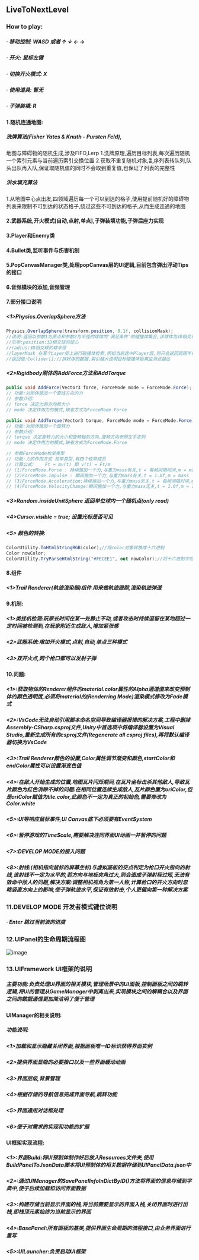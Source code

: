 ## LiveToNextLevel

### How to play:

##### · 移动控制: WASD 或者 ↑ ↓ ← →
##### · 开火: 鼠标左键
##### · 切换开火模式: X
##### · 使用道具: 暂无
##### · 子弹装填: R

#### 1.随机连通地图:
##### 洗牌算法(Fisher Yates &amp; Knuth - Pursten Feld),
地图与障碍物的随机生成,涉及FIFO,Lerp
1.洗牌原理,遍历目标列表,每次遍历随机一个索引元素与当前遍历索引交换位置
2.获取不重复随机对象,乱序列表转队列,队头出队再入队,保证取随机值的同时不会取到重复值,也保证了列表的完整性
##### 洪水填充算法
1.从地图中心点出发,四领域遍历每一个可以到达的格子,使用提前随机好的障碍物列表来限制不可到达的状态格子,绕过这些不可到达的格子,从而生成连通的地图

#### 2.武器系统,开火模式[自动,点射,单点],子弹装填功能,子弹后座力实现

#### 3.Player和Enemy类

#### 4.Bullet类,监听事件与伤害机制

#### 5.PopCanvasManager类,处理popCanvas层的UI逻辑,目前包含弹出浮动Tips的接口

#### 6.音频模块的添加,音频管理

#### 7.部分接口说明
##### <1>Physics.OverlapSphere方法
```csharp
Physics.OverlapSphere(transform.position, 0.1f, collisionMask);
//说明:返回以参数1为原点和参数2为半径的球体内'满足条件'的碰撞体集合,该球体为3D相交球
//形参:position:3D相交球的球心
//radius:3D相交球的球半径
//layerMask 在某个Layer层上进行碰撞体检索,例如当前选中Player层,则只会返回周围半径内 Layer标示为Player的GameObject的碰撞体集合
//返回值:Collider[];//排好序的数据,索引越大说明目标碰撞体距离监测点越远
```    
##### <2>Rigidbody刚体的AddForce方法和AddTorque
```csharp
public void AddForce(Vector3 force, ForceMode mode = ForceMode.Force);
// 功能:对刚体施加一个直线方向的力 
// 参数介绍:
// force 决定力的方向和大小
// mode 决定作用力的模式,缺省方式为ForceMode.Force

public void AddTorque(Vector3 torque, ForceMode mode = ForceMode.Force);
// 功能:对刚体施加一个旋转力
// 参数介绍:
// torque 决定旋转力的大小和旋转轴的方向,旋转方向参照左手定则
// mode 决定作用力的模式,缺省方式为ForceMode.Force

// 参数ForceMode枚举类型
// 功能:力的作用方式 枚举类型,有四个枚举成员
// 计算公式:    Ft = mv(t) 即 v(t) = Ft/m
// (1)ForceMode.Force : 持续施加一个力,与重力mass有关,t = 每帧间隔时间,m = mass
// (2)ForceMode.Impulse : 瞬间施加一个力,与重力mass有关,t = 1.0f,m = mass
// (3)ForceMode.Acceleration:持续施加一个力,与重力mass无关,t = 每帧间隔时间,m = 1.0f
// (4)ForceMode.VelocityChange:瞬间施加一个力,与重力mass无关,t = 1.0f,m = 1.0f

```    
##### <3>Random.insideUnitSphere 返回单位球内一个随机点(only read)
##### <4>Cursor.visible = true; 设置光标是否可见
##### <5> 颜色的转换:
```csharp
ColorUtility.ToHtmlStringRGB(color);//将color对象转换成十六进制
Color nowColor;
ColorUtility.TryParseHtmlString("#FECEE1", out nowColor);//将十六进制字符串转换为color对象

```    

#### 8.组件
##### <1>Trail Renderer(轨迹渲染器)组件 用来做轨迹跟踪,渲染轨迹弹道

#### 9.机制:
##### <1>类挂机检测:玩家长时间在某一处静止不动,或者攻击时持续逗留在某地超过一定时间被检测到,在玩家附近生成敌人,增加紧张感
##### <2>武器系统:增加开火模式,点射,自动,单点三种模式
##### <3>双开火点,两个枪口都可以发射子弹

#### 10.问题:
##### <1>:获取物体的Renderer组件的material.color属性的Alpha通道值来改变预制体的颜色透明度,必须将material的(Renderring Mode)渲染模式修改为Fade模式
##### <2>:VsCode无法自动引用脚本命名空间导致编译器报错的解决方案,工程中删掉Assembly-CSharp.csproj文件,Unity中首选项中将编译器设置为Visual Studio,重新生成所有的csproj文件(Regenerate all csproj files),再将默认编译器切换为VsCode
##### <3>:Trail Renderer颜色的设置,Color属性调节渐变和颜色,startColor和endColor属性可以设置渐变色值
##### <4>:在敌人开始生成的位置,地图瓦片闪烁期间,在瓦片坐标击杀其他敌人,导致瓦片颜色为红色消除不掉的问题:在相同位置连续生成敌人,瓦片颜色置为oriColor,但是oriColor赋值为tile.color,此颜色不一定为真正的初始色,需要修改为Color.white
##### <5>:UI等响应鼠标事件,UI Canvas底下必须要有EventSystem
##### <6>:暂停游戏的TimeScale,需要解决连同界面UI动画一并暂停的问题
##### <7>:DEVELOP MODE的接入问题
##### <8>:射线:(相机指向鼠标的屏幕坐标)与虚拟底板的交点判定为枪口开火指向的射线,该射线不一定为水平的,若方向与地板夹角过大,则会造成子弹射程过短,无法有效命中敌人的问题,解决方案:调整相机视角为第一人称,计算枪口的开火方向时忽略竖直方向上的影响,使子弹轨迹水平,保证有效射击,个人更偏向第一种解决方案
### 11.DEVELOP MODE 开发者模式键位说明

##### · Enter 跳过当前波的进度

### 12.UIPanel的生命周期流程图
![image](https://github.com/RECNEPS-KIPS/LiveToNextLevel/blob/main/Assets/UIFramework/Pic/UIPanel_Life_Cycle_Flowchart.png)

### 13.UIFramework UI框架的说明
##### 主要功能:负责处理UI界面的相关模块,管理场景中的UI面板,控制面板之间的跳转逻辑,将UI的管理从GameManager中剥离出来,实现模块之间的解耦合以及界面之间的数据通信更加简洁明了便于管理
#### UIManager的相关说明:
##### 功能说明:
#####       <1>加载和显示隐藏关闭界面,根据面板唯一ID标识获得界面实例
#####       <2>提供界面显隐的必要接口以及一些界面缓动动画
#####       <3>界面层级,背景管理
#####       <4>根据存储的导航信息完成界面导航,跳转功能
#####       <5>界面通用对话框处理
#####       <6>便于对需求的实现和功能的扩展

#### UI框架实现流程:
##### <1>:界面Build:将UI预制体制作好后放入Resources文件夹,使用BuildPanelToJsonData脚本将UI预制体的相关数据存储到UIPanelData.json中
##### <2>:通过UIManager的SavePanelInfoInDictByID()方法将界面的信息存储到字典中,便于后续加载和访问界面数据
##### <3>:构建存储当前显示界面的栈,将当前需要显示的界面入栈,关闭界面时进行出栈,即栈顶元素始终为当前显示的界面
##### <4>:BasePanel:所有面板的基类,提供界面生命周期的流程接口,由业务界面进行重写
##### <5>:UILauncher:负责启动UI框架